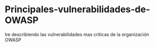 # Principales-vulnerabilidades-de-OWASP
Ire describiendo las vulnerabilidades mas criticas de la organización OWASP 
